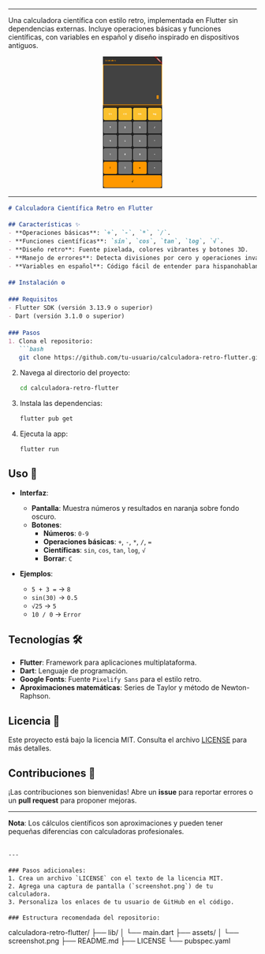 
---
<a> Una calculadora científica con estilo retro, implementada en Flutter sin dependencias externas. Incluye operaciones básicas y funciones científicas, con variables en español y diseño inspirado en dispositivos antiguos.<a>

<p align="center">
  <img src="Screenshot 2025-03-11 at 19-01-44 Calculadora.png" alt="Captura de pantalla" width="120">
</p>

---

```markdown
# Calculadora Científica Retro en Flutter

## Características ✨
- **Operaciones básicas**: `+`, `-`, `*`, `/`.
- **Funciones científicas**: `sin`, `cos`, `tan`, `log`, `√`.
- **Diseño retro**: Fuente pixelada, colores vibrantes y botones 3D.
- **Manejo de errores**: Detecta divisiones por cero y operaciones inválidas.
- **Variables en español**: Código fácil de entender para hispanohablantes.

## Instalación ⚙️

### Requisitos
- Flutter SDK (versión 3.13.9 o superior)
- Dart (versión 3.1.0 o superior)

### Pasos
1. Clona el repositorio:
   ```bash
   git clone https://github.com/tu-usuario/calculadora-retro-flutter.git
   ```
2. Navega al directorio del proyecto:
   ```bash
   cd calculadora-retro-flutter
   ```
3. Instala las dependencias:
   ```bash
   flutter pub get
   ```
4. Ejecuta la app:
   ```bash
   flutter run
   ```

## Uso 🧮
- **Interfaz**:
  - **Pantalla**: Muestra números y resultados en naranja sobre fondo oscuro.
  - **Botones**:
    - **Números**: `0-9`
    - **Operaciones básicas**: `+`, `-`, `*`, `/`, `=`
    - **Científicas**: `sin`, `cos`, `tan`, `log`, `√`
    - **Borrar**: `C`

- **Ejemplos**:
  - `5 + 3 =` → `8`
  - `sin(30)` → `0.5`
  - `√25` → `5`
  - `10 / 0` → `Error`

## Tecnologías 🛠️
- **Flutter**: Framework para aplicaciones multiplataforma.
- **Dart**: Lenguaje de programación.
- **Google Fonts**: Fuente `Pixelify Sans` para el estilo retro.
- **Aproximaciones matemáticas**: Series de Taylor y método de Newton-Raphson.

## Licencia 📄
Este proyecto está bajo la licencia MIT. Consulta el archivo [LICENSE](LICENSE) para más detalles.

## Contribuciones 🤝
¡Las contribuciones son bienvenidas! Abre un **issue** para reportar errores o un **pull request** para proponer mejoras.

---

**Nota**: Los cálculos científicos son aproximaciones y pueden tener pequeñas diferencias con calculadoras profesionales.
```

---

### Pasos adicionales:
1. Crea un archivo `LICENSE` con el texto de la licencia MIT.
2. Agrega una captura de pantalla (`screenshot.png`) de tu calculadora.
3. Personaliza los enlaces de tu usuario de GitHub en el código.

### Estructura recomendada del repositorio:
```
calculadora-retro-flutter/
├── lib/
│   └── main.dart
├── assets/
│   └── screenshot.png
├── README.md
├── LICENSE
└── pubspec.yaml
```
